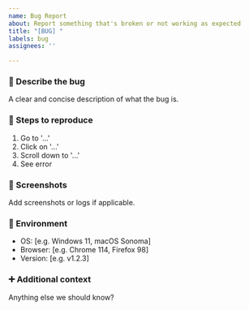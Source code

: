 ```yaml
---
name: Bug Report
about: Report something that's broken or not working as expected
title: "[BUG] "
labels: bug
assignees: ''

---
```


### 🐛 Describe the bug
A clear and concise description of what the bug is.

### 🔁 Steps to reproduce
1. Go to '...'
2. Click on '...'
3. Scroll down to '...'
4. See error

### 📸 Screenshots
Add screenshots or logs if applicable.

### 🧪 Environment
- OS: [e.g. Windows 11, macOS Sonoma]
- Browser: [e.g. Chrome 114, Firefox 98]
- Version: [e.g. v1.2.3]

### ➕ Additional context
Anything else we should know?
